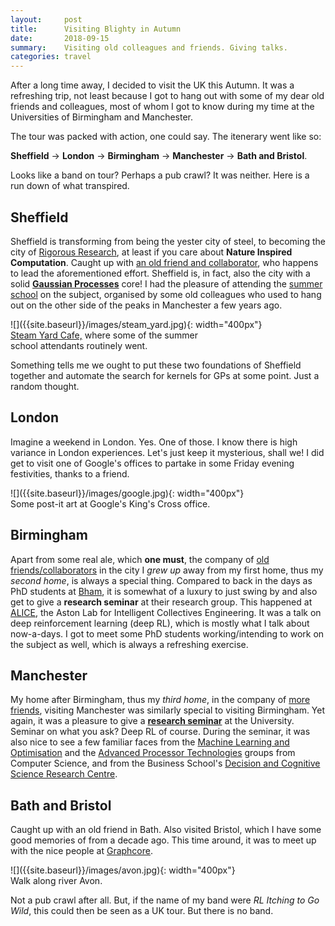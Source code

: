 ```yaml
---
layout:     post
title:      Visiting Blighty in Autumn
date:       2018-09-15
summary:    Visiting old colleagues and friends. Giving talks.
categories: travel
---
```


After a long time away, I decided to visit the UK this Autumn. It was a refreshing trip, not least because I got to hang out with some of my dear old friends and colleagues, most of whom I got to know during my time at the Universities of Birmingham and Manchester.

The tour was packed with action, one could say. The itenerary went like so:

**Sheffield** &rarr; **London** &rarr; **Birmingham** &rarr; **Manchester** &rarr; **Bath and Bristol**. 

Looks like a band on tour? Perhaps a pub crawl? It was neither. Here is a run down of what transpired.

## Sheffield
Sheffield is transforming from being the yester city of steel, to becoming the city of [Rigorous Research](https://staffwww.dcs.shef.ac.uk/people/P.Oliveto/rig/), at least if you care about **Nature Inspired Computation**. Caught up with [an old friend and collaborator](http://staffwww.dcs.shef.ac.uk/people/P.Oliveto/), who happens to lead the aforementioned effort. Sheffield is, in fact, also the city with a solid **[Gaussian Processes](https://github.com/orgs/SheffieldML/people)** core! I had the pleasure of attending the [summer school](http://gpss.cc/gpss18/program) on the subject, organised by some old colleagues who used to hang out on the other side of the peaks in Manchester a few years ago. 

<div class="img_container">
![]({{site.baseurl}}/images/steam_yard.jpg){: width="400px"}<br>
<a href="http://independent-sheffield.co.uk/steam-yard/">Steam Yard Cafe,</a> where some of the summer <br> school attendants routinely went.
</div>

Something tells me we ought to put these two foundations of Sheffield together and automate the search for kernels for GPs at some point. Just a random thought.

## London
Imagine a weekend in London. Yes. One of those. I know there is high variance in London experiences. Let's just keep it mysterious, shall we! I did get to visit one of Google's offices to partake in some Friday evening festivities, thanks to a friend.  

<div class="img_container">
![]({{site.baseurl}}/images/google.jpg){: width="400px"}<br>
Some post-it art at Google's King's Cross office.
</div>

## Birmingham
Apart from some real ale, which **one must**, the company of [old friends/collaborators](https://www2.aston.ac.uk/eas/staff/a-z/dr-peter-lewis) in the city I *grew up* away from my first home, thus my *second home*, is always a special thing. Compared to back in the days as PhD students at [Bham](http://www.cs.bham.ac.uk/), it is somewhat of a luxury to just swing by and also get to give a **research seminar** at their research group. This happened at [ALICE](https://alice.aston.ac.uk/), the Aston Lab for Intelligent Collectives Engineering. It was a talk on deep reinforcement learning (deep RL), which is mostly what I talk about now-a-days. I got to meet some PhD students working/intending to work on the subject as well, which is always a refreshing exercise.

## Manchester
My home after Birmingham, thus my *third home*, in the company of [more](https://personalpages.manchester.ac.uk/staff/richard.allmendinger/default.htm) [friends](https://www.research.manchester.ac.uk/portal/soiland-reyes.html), visiting Manchester was similarly special to visiting Birmingham. Yet again, it was a pleasure to give a **[research seminar](http://www.research.mbs.ac.uk/decision-science/newsandevents)** at the University. Seminar on what you ask? Deep RL of course. During the seminar, it was also nice to see a few familiar faces from the [Machine Learning and Optimisation](http://www.cs.manchester.ac.uk/mlo/) and the [Advanced Processor Technologies](http://apt.cs.manchester.ac.uk/) groups from Computer Science, and from the Business School's [Decision and Cognitive Science Research Centre](http://www.research.mbs.ac.uk/decision-science/).

## Bath and Bristol
Caught up with an old friend in Bath. Also visited Bristol, which I have some good memories of from a decade ago. This time around, it was to meet up with the nice people at [Graphcore](https://www.graphcore.ai/).

<div class="img_container">
![]({{site.baseurl}}/images/avon.jpg){: width="400px"}<br>
Walk along river Avon.
</div>

Not a pub crawl after all. But, if the name of my band were *RL Itching to Go Wild*, this could then be seen as a UK tour. But there is no band.